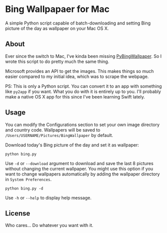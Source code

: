 # Bing Wallpapaer for Mac
A simple Python script capable of batch-downloading and setting Bing picture of the day as wallpaper on your Mac OS X.

## About
Ever since the switch to Mac, I've kinda been missing [PyBingWallpaper](https://github.com/genzj/pybingwallpaper). So I wrote this script to do pretty much the same thing. 

Microsoft provides an API to get the images. This makes things so much easier compared to my initial idea, which was to scrape the webpage. 

PS: This is only a Python script. You can convert it to an app with something like `py2app` if you want. What you do with it is entirely up to you. I'll probably make a native OS X app for this since I've been learning Swift lately.

## Usage
You can modify the Configurations section to set your own image directory and country code. Wallpapers will be saved to `/Users/USERNAME/Pictures/BingWallpaper` by default.

Download today's Bing picture of the day and set it as wallpaper:

```
python bing.py
```

Use ```-d``` or ```--download``` argument to download and save the last 8 pictures without changing the current wallpaper. You might use this option if you want to change wallpapers automatically by adding the wallpaper directory in ```System Preferences```.

```
python bing.py -d
```

Use ```-h``` or ```--help``` to display help message.

## License
Who cares... Do whatever you want with it.